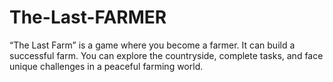 # The-Last-FARMER
“The Last Farm” is a game where you become a farmer. It can build a successful farm. You can explore the countryside, complete tasks, and face unique challenges in a peaceful farming world.
